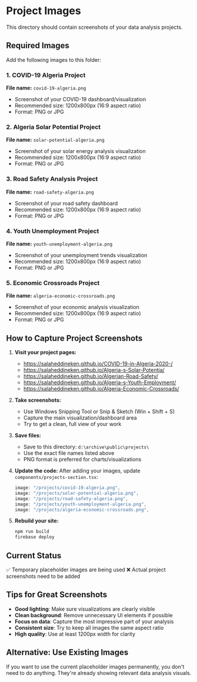 # Project Images

This directory should contain screenshots of your data analysis projects.

## Required Images

Add the following images to this folder:

### 1. COVID-19 Algeria Project
**File name:** `covid-19-algeria.png`
- Screenshot of your COVID-19 dashboard/visualization
- Recommended size: 1200x800px (16:9 aspect ratio)
- Format: PNG or JPG

### 2. Algeria Solar Potential Project
**File name:** `solar-potential-algeria.png`
- Screenshot of your solar energy analysis visualization
- Recommended size: 1200x800px (16:9 aspect ratio)
- Format: PNG or JPG

### 3. Road Safety Analysis Project
**File name:** `road-safety-algeria.png`
- Screenshot of your road safety dashboard
- Recommended size: 1200x800px (16:9 aspect ratio)
- Format: PNG or JPG

### 4. Youth Unemployment Project
**File name:** `youth-unemployment-algeria.png`
- Screenshot of your unemployment trends visualization
- Recommended size: 1200x800px (16:9 aspect ratio)
- Format: PNG or JPG

### 5. Economic Crossroads Project
**File name:** `algeria-economic-crossroads.png`
- Screenshot of your economic analysis visualization
- Recommended size: 1200x800px (16:9 aspect ratio)
- Format: PNG or JPG

## How to Capture Project Screenshots

1. **Visit your project pages:**
   - https://salaheddineken.github.io/COVID-19-in-Algeria-2020-/
   - https://salaheddineken.github.io/Algeria-s-Solar-Potentia/
   - https://salaheddineken.github.io/Algerian-Road-Safety/
   - https://salaheddineken.github.io/Algeria-s-Youth-Employment/
   - https://salaheddineken.github.io/Algeria-Economic-Crossroads/

2. **Take screenshots:**
   - Use Windows Snipping Tool or Snip & Sketch (Win + Shift + S)
   - Capture the main visualization/dashboard area
   - Try to get a clean, full view of your work

3. **Save files:**
   - Save to this directory: `d:\archive\public\projects\`
   - Use the exact file names listed above
   - PNG format is preferred for charts/visualizations

4. **Update the code:**
   After adding your images, update `components/projects-section.tsx`:
   ```typescript
   image: "/projects/covid-19-algeria.png",
   image: "/projects/solar-potential-algeria.png",
   image: "/projects/road-safety-algeria.png",
   image: "/projects/youth-unemployment-algeria.png",
   image: "/projects/algeria-economic-crossroads.png",
   ```

5. **Rebuild your site:**
   ```bash
   npm run build
   firebase deploy
   ```

## Current Status

✅ Temporary placeholder images are being used
❌ Actual project screenshots need to be added

## Tips for Great Screenshots

- **Good lighting**: Make sure visualizations are clearly visible
- **Clean background**: Remove unnecessary UI elements if possible
- **Focus on data**: Capture the most impressive part of your analysis
- **Consistent size**: Try to keep all images the same aspect ratio
- **High quality**: Use at least 1200px width for clarity

## Alternative: Use Existing Images

If you want to use the current placeholder images permanently, you don't need to do anything. They're already showing relevant data analysis visuals.

